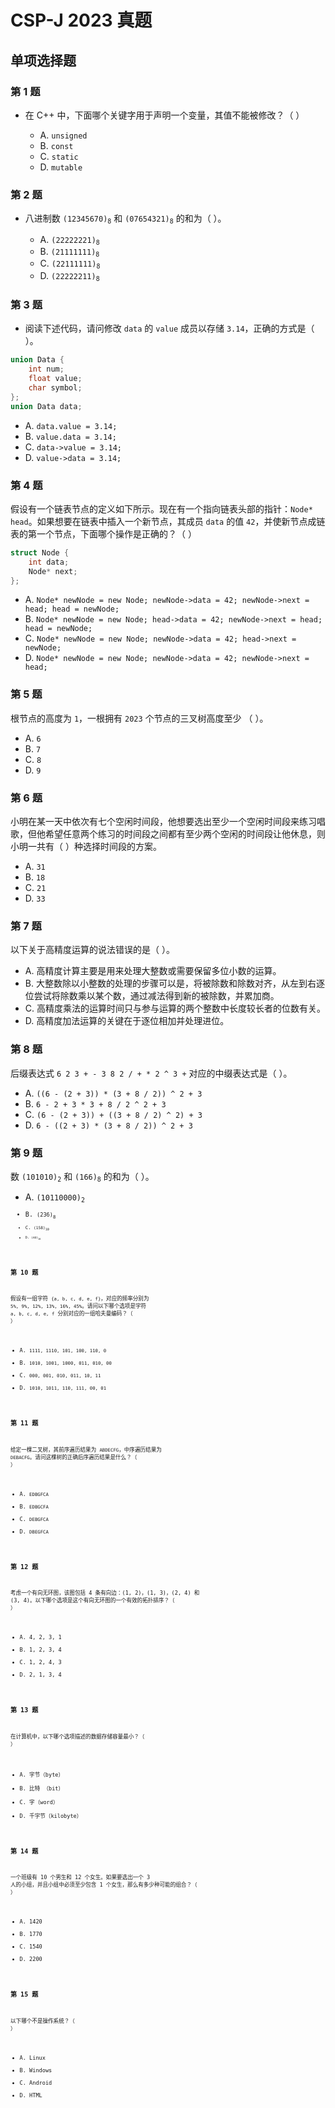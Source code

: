 # CSP-J 2023 真题

		
## 单项选择题

	
### 第 1 题

- 在 C++ 中，下面哪个关键字用于声明一个变量，其值不能被修改？（  ）

   - A. `unsigned`
   - B. `const`
   - C. `static`
   - D. `mutable`

	
### 第 2 题

- 八进制数 <code>(12345670)<sub>8</sub></code> 和 <code>(07654321)<sub>8</sub></code> 的和为（  ）。

   - А. <code>(22222221)<sub>8</sub></code>
   - B. <code>(21111111)<sub>8</sub></code>
   - C. <code>(22111111)<sub>8</sub></code>
   - D. <code>(22222211)<sub>8</sub></code>

	
### 第 3 题

- 阅读下述代码，请问修改 `data` 的 `value` 成员以存储 `3.14`，正确的方式是（  ）。

```cpp
union Data {
    int num;
    float value;
    char symbol;
};
union Data data;
```

   - A. `data.value = 3.14;`
   - B. `value.data = 3.14;`
   - C. `data->value = 3.14;`
   - D. `value->data = 3.14;`


	
### 第 4 题

假设有一个链表节点的定义如下所示。现在有一个指向链表头部的指针：`Node* head`。如果想要在链表中插入一个新节点，其成员 `data` 的值 `42`，并使新节点成链表的第一个节点，下面哪个操作是正确的？（ ）<!-- .element: style="text-align:left" -->

```cpp
struct Node {
    int data;
    Node* next;
};
```

   - A. `Node* newNode = new Node; newNode->data = 42; newNode->next = head; head = newNode;`
   - B. `Node* newNode = new Node; head->data = 42; newNode->next = head; head = newNode;`
   - C. `Node* newNode = new Node; newNode->data = 42; head->next = newNode;`
   - D. `Node* newNode = new Node; newNode->data = 42; newNode->next = head;`

	
### 第 5 题

根节点的高度为 `1`，一根拥有 `2023` 个节点的三叉树高度至少 （  ）。<!-- .element: style="text-align:left" -->

   - A. `6`
   - B. `7`
   - C. `8`
   - D. `9`

	
### 第 6 题

小明在某一天中依次有七个空闲时间段，他想要选出至少一个空闲时间段来练习唱歌，但他希望任意两个练习的时间段之间都有至少两个空闲的时间段让他休息，则小明一共有（  ）种选择时间段的方案。<!-- .element: style="text-align:left" -->

   - A. `31`
   - B. `18`
   - C. `21`
   - D. `33`

	
### 第 7 题

以下关于高精度运算的说法错误的是（  ）。<!-- .element: style="text-align:left" -->

   - A. 高精度计算主要是用来处理大整数或需要保留多位小数的运算。
   - B. 大整数除以小整数的处理的步骤可以是，将被除数和除数对齐，从左到右逐位尝试将除数乘以某个数，通过减法得到新的被除数，并累加商。
   - C. 高精度乘法的运算时间只与参与运算的两个整数中长度较长者的位数有关。
   - D. 高精度加法运算的关键在于逐位相加并处理进位。

	
### 第 8 题

后缀表达式 `6 2 3 + - 3 8 2 / + * 2 ^ 3 +` 对应的中缀表达式是（  ）。<!-- .element: style="text-align:left" -->

   - A. `((6 - (2 + 3)) * (3 + 8 / 2)) ^ 2 + 3`
   - B. `6 - 2 + 3 * 3 + 8 / 2 ^ 2 + 3`
   - C. `(6 - (2 + 3)) + ((3 + 8 / 2) ^ 2) + 3`
   - D. `6 - ((2 + 3) * (3 + 8 / 2)) ^ 2 + 3`

	
### 第 9 题

数 <code>(101010)<sub>2</sub></code> 和 <code>(166)<sub>8</sub></code> 的和为（  ）。<!-- .element: style="text-align:left" -->

   - А. <code>(10110000)<sub>2</sub><code>
   - В. <code>(236)<sub>8</sub><code>
   - C. <code>(158)<sub>10</sub><code>
   - D. <code>(AO)<sub>16</sub><code>

	
### 第 10 题

假设有一组字符 `{a, b, c, d, e, f}`，对应的频率分别为 `5%, 9%, 12%, 13%, 16%, 45%`。请问以下哪个选项是字符 `a, b, c, d, e, f` 分别对应的一组哈夫曼编码？（ ）<!-- .element: style="text-align:left" -->

   - A. `1111, 1110, 101, 100, 110, 0`
   - В. `1010, 1001, 1000, 011, 010, 00`
   - С. `000, 001, 010, 011, 10, 11`
   - D. `1010, 1011, 110, 111, 00, 01`

	
### 第 11 题

给定一棵二叉树，其前序遍历结果为 `ABDECFG`，中序遍历结果为 `DEBACFG`。请问这棵树的正确后序遍历结果是什么？（  ）<!-- .element: style="text-align:left" -->

   - A. `EDBGFCA`
   - B. `EDBGCFA`
   - C. `DEBGFCA`
   - D. `DBEGFCA`

	
### 第 12 题

考虑一个有向无环图，该图包括 4 条有向边：(1, 2)，(1, 3)，(2, 4) 和 (3, 4)。以下哪个选项是这个有向无环图的一个有效的拓扑排序？（  ）<!-- .element: style="text-align:left" -->

   - A. 4, 2, 3, 1
   - B. 1, 2, 3, 4
   - C. 1, 2, 4, 3
   - D. 2, 1, 3, 4

	
### 第 13 题

在计算机中，以下哪个选项描述的数据存储容量最小？（  ）<!-- .element: style="text-align:left" -->

   - A. 字节（byte）
   - B. 比特 （bit）
   - C. 字（word）
   - D. 千字节（kilobyte）

	
### 第 14 题

一个班级有 10 个男生和 12 个女生。如果要选出一个 3 人的小组，并且小组中必须至少包含 1 个女生，那么有多少种可能的组合？（  ）<!-- .element: style="text-align:left" -->

   - A. 1420
   - B. 1770
   - C. 1540
   - D. 2200

	
### 第 15 题

以下哪个不是操作系统？（  ）<!-- .element: style="text-align:left" -->

   - A. Linux
   - B. Windows
   - C. Android
   - D. HTML

